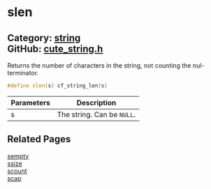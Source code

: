 [](../header.md ':include')

# slen

Category: [string](/api_reference?id=string)  
GitHub: [cute_string.h](https://github.com/RandyGaul/cute_framework/blob/master/include/cute_string.h)  
---

Returns the number of characters in the string, not counting the nul-terminator.

```cpp
#define slen(s) cf_string_len(s)
```

Parameters | Description
--- | ---
s | The string. Can be `NULL`.

## Related Pages

[sempty](/string/sempty.md)  
[ssize](/string/ssize.md)  
[scount](/string/scount.md)  
[scap](/string/scap.md)  
